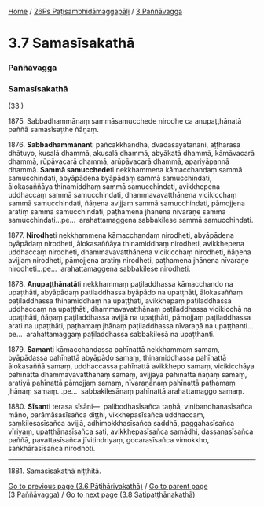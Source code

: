 
[Home](/) / [26Ps Paṭisambhidāmaggapāḷi](/tipitaka/26Ps.md) / [3 Paññāvagga](/tipitaka/26Ps/3.md)

# 3.7 Samasīsakathā

### Paññāvagga

### Samasīsakathā

(33.)

1875\. Sabbadhammānaṃ sammāsamucchede nirodhe ca anupaṭṭhānatā paññā samasīsaṭṭhe ñāṇaṃ.

1876\. **Sabbadhammānan**ti pañcakkhandhā, dvādasāyatanāni, aṭṭhārasa dhātuyo, kusalā dhammā, akusalā dhammā, abyākatā dhammā, kāmāvacarā dhammā, rūpāvacarā dhammā, arūpāvacarā dhammā, apariyāpannā dhammā. **Sammā samucchede**ti nekkhammena kāmacchandaṃ sammā samucchindati, abyāpādena byāpādaṃ sammā samucchindati, ālokasaññāya thinamiddhaṃ sammā samucchindati, avikkhepena uddhaccaṃ sammā samucchindati, dhammavavatthānena vicikicchaṃ sammā samucchindati, ñāṇena avijjaṃ sammā samucchindati, pāmojjena aratiṃ sammā samucchindati, paṭhamena jhānena nīvaraṇe sammā samucchindati…pe…  arahattamaggena sabbakilese sammā samucchindati.

1877\. **Nirodhe**ti nekkhammena kāmacchandaṃ nirodheti, abyāpādena byāpādaṃ nirodheti, ālokasaññāya thinamiddhaṃ nirodheti, avikkhepena uddhaccaṃ nirodheti, dhammavavatthānena vicikicchaṃ nirodheti, ñāṇena avijjaṃ nirodheti, pāmojjena aratiṃ nirodheti, paṭhamena jhānena nīvaraṇe nirodheti…pe…  arahattamaggena sabbakilese nirodheti.

1878\. **Anupaṭṭhānatā**ti nekkhammaṃ paṭiladdhassa kāmacchando na upaṭṭhāti, abyāpādaṃ paṭiladdhassa byāpādo na upaṭṭhāti, ālokasaññaṃ paṭiladdhassa thinamiddhaṃ na upaṭṭhāti, avikkhepaṃ paṭiladdhassa uddhaccaṃ na upaṭṭhāti, dhammavavatthānaṃ paṭiladdhassa vicikicchā na upaṭṭhāti, ñāṇaṃ paṭiladdhassa avijjā na upaṭṭhāti, pāmojjaṃ paṭiladdhassa arati na upaṭṭhāti, paṭhamaṃ jhānaṃ paṭiladdhassa nīvaraṇā na upaṭṭhanti…pe…  arahattamaggaṃ paṭiladdhassa sabbakilesā na upaṭṭhanti.

1879\. **Saman**ti kāmacchandassa pahīnattā nekkhammaṃ samaṃ, byāpādassa pahīnattā abyāpādo samaṃ, thinamiddhassa pahīnattā ālokasaññā samaṃ, uddhaccassa pahīnattā avikkhepo samaṃ, vicikicchāya pahīnattā dhammavavatthānaṃ samaṃ, avijjāya pahīnattā ñāṇaṃ samaṃ, aratiyā pahīnattā pāmojjaṃ samaṃ, nīvaraṇānaṃ pahīnattā paṭhamaṃ jhānaṃ samaṃ…pe…  sabbakilesānaṃ pahīnattā arahattamaggo samaṃ.

1880\. **Sīsan**ti terasa sīsāni—  palibodhasīsañca taṇhā, vinibandhanasīsañca māno, parāmāsasīsañca diṭṭhi, vikkhepasīsañca uddhaccaṃ, saṃkilesasīsañca avijjā, adhimokkhasīsañca saddhā, paggahasīsañca vīriyaṃ, upaṭṭhānasīsañca sati, avikkhepasīsañca samādhi, dassanasīsañca paññā, pavattasīsañca jīvitindriyaṃ, gocarasīsañca vimokkho, saṅkhārasīsañca nirodhoti.

---

1881\. Samasīsakathā niṭṭhitā.



[Go to previous page (3.6 Pāṭihāriyakathā)](/tipitaka/26Ps/3/3.6.md) / [Go to parent page (3 Paññāvagga)](/tipitaka/26Ps/3.md) / [Go to next page (3.8 Satipaṭṭhānakathā)](/tipitaka/26Ps/3/3.8.md)


